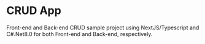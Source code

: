 # CRUD App
Front-end and Back-end CRUD sample project using NextJS/Typescript and C#.Net8.0 for both Front-end and Back-end, respectively.
